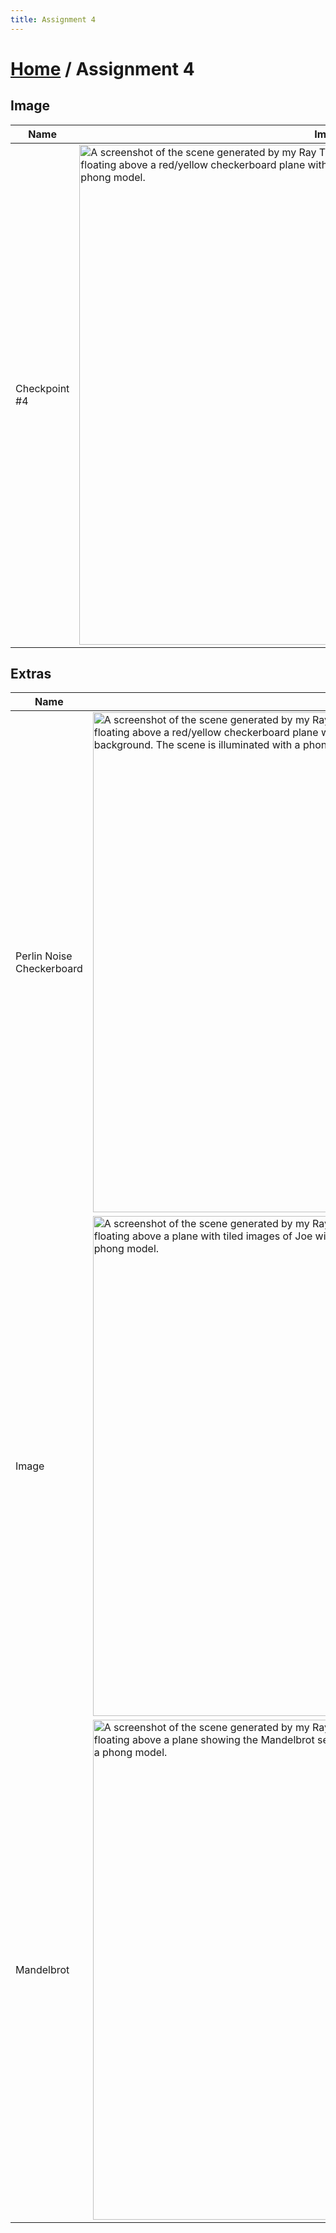 ```yaml
---
title: Assignment 4
---
```


# [Home]({{site.baseurl}}/) / Assignment 4

## Image

| Name | Image |
|------|------|
| Checkpoint #4 |  <img src="{{site.baseurl}}/assets/img/Scene_Check.png" alt="A screenshot of the scene generated by my Ray Tracer. The capture contains a green and a teal sphere floating above a red/yellow checkerboard plane with a black background. The scene is illuminated with a phong model." width="800"/> |

## Extras

| Name | Image |
|------|------|
| Perlin Noise Checkerboard |  <img src="{{site.baseurl}}/assets/img/Scene_Check_noise.png" alt="A screenshot of the scene generated by my Ray Tracer. The capture contains a green and a teal sphere floating above a red/yellow checkerboard plane with perlin noise added for discoloration with a black background. The scene is illuminated with a phong model." width="800"/> |
| Image |  <img src="{{site.baseurl}}/assets/img/Scene_joe.png" alt="A screenshot of the scene generated by my Ray Tracer. The capture contains a green and a teal sphere floating above a plane with tiled images of Joe with a black background. The scene is illuminated with a phong model." width="800"/> |
| Mandelbrot |  <img src="{{site.baseurl}}/assets/img/Scene_madelbrot.png" alt="A screenshot of the scene generated by my Ray Tracer. The capture contains a green and a teal sphere floating above a plane showing the Mandelbrot set with a black background. The scene is illuminated with a phong model." width="800"/> |